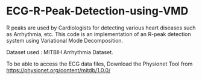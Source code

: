 # ECG-R-Peak-Detection-using-VMD

R peaks are used by Cardiologists for detecting various heart diseases such as Arrhythmia, etc. 
This code is an implementation of an R-peak detection system using Variational Mode Decomposition. 

Dataset used : MITBIH Arrhythmia Dataset.

To be able to access the ECG data files, Download the Physionet Tool from https://physionet.org/content/mitdb/1.0.0/
